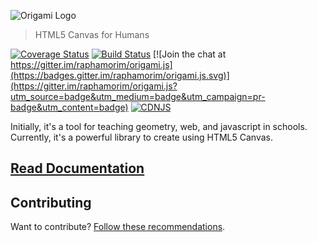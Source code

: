 ![Origami Logo](https://raw.githubusercontent.com/raphamorim/origami.js/master/images/logos/logo-origami.png)

> HTML5 Canvas for Humans

[![Coverage Status](https://coveralls.io/repos/github/raphamorim/origami.js/badge.svg?branch=master)](https://coveralls.io/github/raphamorim/origami.js?branch=master) [![Build Status](https://travis-ci.org/raphamorim/origami.js.svg?branch=master)](https://travis-ci.org/raphamorim/origami.js) [![Join the chat at https://gitter.im/raphamorim/origami.js](https://badges.gitter.im/raphamorim/origami.js.svg)](https://gitter.im/raphamorim/origami.js?utm_source=badge&utm_medium=badge&utm_campaign=pr-badge&utm_content=badge) [![CDNJS](https://img.shields.io/cdnjs/v/origamijs.svg)](https://cdnjs.com/libraries/origamijs)

Initially, it's a tool for teaching geometry, web, and javascript in schools. Currently, it's a powerful library to create using HTML5 Canvas.

## [Read Documentation](https://raphamorim.io/origamijs/docs/)

## Contributing

Want to contribute? [Follow these recommendations](https://github.com/raphamorim/origami.js/blob/master/CONTRIBUTING.md).
